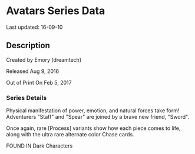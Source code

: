 # Avatars Series Data

Last updated: 16-09-10

## Description

Created by Emory (dreamtech)

Released Aug 9, 2016

Out of Print On Feb 5, 2017

### Series Details

Physical manifestation of power, emotion, and natural forces take form! Adventurers "Staff" and "Spear" are joined by a brave new friend, "Sword".

Once again, rare [Process] variants show how each piece comes to life, along with the ultra rare alternate color Chase cards.

FOUND IN Dark Characters